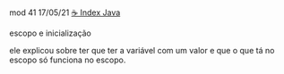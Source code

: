 mod 41                                                                                                17/05/21
[☕ Index Java](../☕%20Index%20Java.md)

escopo e inicialização

ele explicou sobre ter que ter a variável com um valor e que
o que tá no escopo só funciona no escopo. 